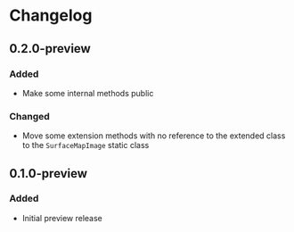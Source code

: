 # Changelog

## 0.2.0-preview
### Added
- Make some internal methods public
### Changed
- Move some extension methods with no reference to the extended class to the `SurfaceMapImage`
  static class

## 0.1.0-preview
### Added
- Initial preview release